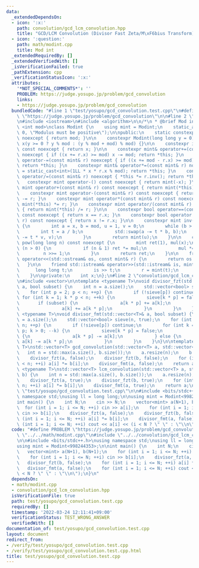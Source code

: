 ```yaml
---
data:
  _extendedDependsOn:
  - icon: ':x:'
    path: convolution/gcd_lcm_convolution.hpp
    title: "GCD/LCM Convolution (Divisor Fast Zeta/M\xF6bius Transform)"
  - icon: ':question:'
    path: math/modint.cpp
    title: Mod int
  _extendedRequiredBy: []
  _extendedVerifiedWith: []
  _isVerificationFailed: true
  _pathExtension: cpp
  _verificationStatusIcon: ':x:'
  attributes:
    '*NOT_SPECIAL_COMMENTS*': ''
    PROBLEM: https://judge.yosupo.jp/problem/gcd_convolution
    links:
    - https://judge.yosupo.jp/problem/gcd_convolution
  bundledCode: "#line 1 \"test/yosupo/gcd_convolution.test.cpp\"\n#define PROBLEM\
    \ \"https://judge.yosupo.jp/problem/gcd_convolution\"\n\n#line 2 \"math/modint.cpp\"\
    \n#include <iostream>\n#include <algorithm>\n\n/*\n * @brief Mod int\n */\ntemplate\
    \ <int mod>\nclass Modint {\n    using mint = Modint;\n    static_assert(mod >\
    \ 0, \"Modulus must be positive\");\n\npublic:\n    static constexpr int get_mod()\
    \ noexcept { return mod; }\n\n    constexpr Modint(long long y = 0) noexcept :\
    \ x(y >= 0 ? y % mod : (y % mod + mod) % mod) {}\n\n    constexpr int value()\
    \ const noexcept { return x; }\n\n    constexpr mint& operator+=(const mint& r)\
    \ noexcept { if ((x += r.x) >= mod) x -= mod; return *this; }\n    constexpr mint&\
    \ operator-=(const mint& r) noexcept { if ((x += mod - r.x) >= mod) x -= mod;\
    \ return *this; }\n    constexpr mint& operator*=(const mint& r) noexcept { x\
    \ = static_cast<int>(1LL * x * r.x % mod); return *this; }\n    constexpr mint&\
    \ operator/=(const mint& r) noexcept { *this *= r.inv(); return *this; }\n\n \
    \   constexpr mint operator-() const noexcept { return mint(-x); }\n\n    constexpr\
    \ mint operator+(const mint& r) const noexcept { return mint(*this) += r; }\n\
    \    constexpr mint operator-(const mint& r) const noexcept { return mint(*this)\
    \ -= r; }\n    constexpr mint operator*(const mint& r) const noexcept { return\
    \ mint(*this) *= r; }\n    constexpr mint operator/(const mint& r) const noexcept\
    \ { return mint(*this) /= r; }\n\n    constexpr bool operator==(const mint& r)\
    \ const noexcept { return x == r.x; }\n    constexpr bool operator!=(const mint&\
    \ r) const noexcept { return x != r.x; }\n\n    constexpr mint inv() const noexcept\
    \ {\n        int a = x, b = mod, u = 1, v = 0;\n        while (b > 0) {\n    \
    \        int t = a / b;\n            std::swap(a -= t * b, b);\n            std::swap(u\
    \ -= t * v, v);\n        }\n        return mint(u);\n    }\n\n    constexpr mint\
    \ pow(long long n) const noexcept {\n        mint ret(1), mul(x);\n        while\
    \ (n > 0) {\n            if (n & 1) ret *= mul;\n            mul *= mul;\n   \
    \         n >>= 1;\n        }\n        return ret;\n    }\n\n    friend std::ostream&\
    \ operator<<(std::ostream& os, const mint& r) {\n        return os << r.x;\n \
    \   }\n\n    friend std::istream& operator>>(std::istream& is, mint& r) {\n  \
    \      long long t;\n        is >> t;\n        r = mint(t);\n        return is;\n\
    \    }\n\nprivate:\n    int x;\n};\n#line 2 \"convolution/gcd_lcm_convolution.hpp\"\
    \n#include <vector>\n\ntemplate <typename T>\nvoid divisor_fzt(std::vector<T>&\
    \ a, bool subset) {\n    int n = a.size();\n    std::vector<bool> sieve(n, true);\n\
    \    for (int p = 2; p < n; ++p) {\n        if (!sieve[p]) continue;\n       \
    \ for (int k = 1; k * p < n; ++k) {\n            sieve[k * p] = false;\n     \
    \       if (subset) {\n                a[k * p] += a[k];\n            } else {\n\
    \                a[k] += a[k * p];\n            }\n        }\n    }\n}\n\ntemplate\
    \ <typename T>\nvoid divisor_fmt(std::vector<T>& a, bool subset) {\n    int n\
    \ = a.size();\n    std::vector<bool> sieve(n, true);\n    for (int p = 2; p <\
    \ n; ++p) {\n        if (!sieve[p]) continue;\n        for (int k = (n - 1) /\
    \ p; k > 0; --k) {\n            sieve[k * p] = false;\n            if (subset)\
    \ {\n                a[k * p] -= a[k];\n            } else {\n               \
    \ a[k] -= a[k * p];\n            }\n        }\n    }\n}\n\ntemplate <typename\
    \ T>\nstd::vector<T> gcd_convolution(std::vector<T> a, std::vector<T> b) {\n \
    \   int n = std::max(a.size(), b.size());\n    a.resize(n);\n    b.resize(n);\n\
    \    divisor_fzt(a, false);\n    divisor_fzt(b, false);\n    for (int i = 0; i\
    \ < n; ++i) a[i] *= b[i];\n    divisor_fmt(a, false);\n    return a;\n}\n\ntemplate\
    \ <typename T>\nstd::vector<T> lcm_convolution(std::vector<T> a, std::vector<T>\
    \ b) {\n    int n = std::max(a.size(), b.size());\n    a.resize(n);\n    b.resize(n);\n\
    \    divisor_fzt(a, true);\n    divisor_fzt(b, true);\n    for (int i = 0; i <\
    \ n; ++i) a[i] *= b[i];\n    divisor_fmt(a, true);\n    return a;\n}\n#line 5\
    \ \"test/yosupo/gcd_convolution.test.cpp\"\n\n#include <bits/stdc++.h>\nusing\
    \ namespace std;\nusing ll = long long;\n\nusing mint = Modint<998244353>;\n\n\
    int main() {\n    int N;\n    cin >> N;\n    vector<mint> a(N+1), b(N+1);\n  \
    \  for (int i = 1; i <= N; ++i) cin >> a[i];\n    for (int i = 1; i <= N; ++i)\
    \ cin >> b[i];\n    divisor_fzt(a, false);\n    divisor_fzt(b, false);\n    for\
    \ (int i = 1; i <= N; ++i) a[i] *= b[i];\n    divisor_fmt(a, false);\n    for\
    \ (int i = 1; i <= N; ++i) cout << a[i] << (i < N ? \" \" : \"\\n\");\n}\n"
  code: "#define PROBLEM \"https://judge.yosupo.jp/problem/gcd_convolution\"\n\n#include\
    \ \"../../math/modint.cpp\"\n#include \"../../convolution/gcd_lcm_convolution.hpp\"\
    \n\n#include <bits/stdc++.h>\nusing namespace std;\nusing ll = long long;\n\n\
    using mint = Modint<998244353>;\n\nint main() {\n    int N;\n    cin >> N;\n \
    \   vector<mint> a(N+1), b(N+1);\n    for (int i = 1; i <= N; ++i) cin >> a[i];\n\
    \    for (int i = 1; i <= N; ++i) cin >> b[i];\n    divisor_fzt(a, false);\n \
    \   divisor_fzt(b, false);\n    for (int i = 1; i <= N; ++i) a[i] *= b[i];\n \
    \   divisor_fmt(a, false);\n    for (int i = 1; i <= N; ++i) cout << a[i] << (i\
    \ < N ? \" \" : \"\\n\");\n}\n"
  dependsOn:
  - math/modint.cpp
  - convolution/gcd_lcm_convolution.hpp
  isVerificationFile: true
  path: test/yosupo/gcd_convolution.test.cpp
  requiredBy: []
  timestamp: '2022-03-24 12:11:41+09:00'
  verificationStatus: TEST_WRONG_ANSWER
  verifiedWith: []
documentation_of: test/yosupo/gcd_convolution.test.cpp
layout: document
redirect_from:
- /verify/test/yosupo/gcd_convolution.test.cpp
- /verify/test/yosupo/gcd_convolution.test.cpp.html
title: test/yosupo/gcd_convolution.test.cpp
---
```

